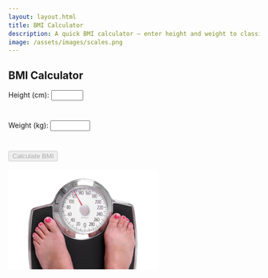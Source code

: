 ```yaml
---
layout: layout.html
title: BMI Calculator
description: A quick BMI calculator — enter height and weight to classify and explain body mass index. With a summary of the limitations to guide interpretation.
image: /assets/images/scales.png
---
```


<h2>BMI Calculator</h2>

<form id="bmi-form">
  <label for="height">Height (cm):</label>
  <input type="number" id="height" min="50" max="250" required oninput="checkFormCompletion();  updateImperial();">
  <div id="height-imperial" style="min-height: 1.4em; margin-top: 0.4em; font-size: 0.8rem; color: #555;"></div>
  <br>
  <label for="weight">Weight (kg):</label>
  <input type="number" id="weight" min="5" max="250" required step="0.1" oninput="checkFormCompletion();  updateImperial();">
  <div id="weight-imperial" style="min-height: 1.4em; margin-top: 0.4em; font-size: 0.8rem; color: #555;"></div>
  <br>
  <button type="submit" disabled="true">Calculate BMI</button>
</form>

<br>

<div id="bmi-result" style="display: none;" class="results">
    <h3 id="bmi-value"><h3>
</div>

<img src="/assets/images/scales.png" alt="scales" width=300px>

<!-- BMI info (initially hidden) -->
<div id="bmi-info" style="display: none; text-align: centre; margin-top: 2rem;">

  <hr>

Body mass index (BMI) is a value derived from the weight and height of a person. The BMI is defined as the body mass divided by the square of the body height, and is expressed in units of kg/m2.

The Body Mass Index (BMI) is a "rule of thumb" used to broadly categorize a person as underweight, normal weght, overweight or obese.

<a href="https://digital.nhs.uk/data-and-information/publications/statistical/health-survey-for-england/2021">In 2021</a>, 28% of adults in the UK were obese (BMI > 30) and 64% of adults were overweight or obese.

Obesity is linked with an increased risk of heart disease, type 2 diabetes, and some cancers. Both low and high BMIs are associated with increased all cause mortality, with the risk increasing with distance from the 20-25 range.

  <hr>

  <h3>Limitations</h3>

BMI has limitations when applied to individuals, and should be interpreted alongside other indicators such as waist circumference, fitness level, and metabolic health.

BMI does not differentiate between fat and muscle mass. Athletes or individuals with higher muscle content may be classified as overweight or even obese, despite having low body fat and excellent cardiovascular health.

Similarly, BMI does not account for fat distribution, which is an important factor in health risk. Visceral fat (fat around the abdominal organs) poses a higher health risk than fat stored in other areas, but BMI cannot distinguish this.

BMI does not account for age, sex, or ethnicity- all of which influence body composition. Older adults may lose muscle mass and gain fat without a significant change in BMI, and some ethnic groups may experience metabolic risks at lower BMI thresholds than others.

</div>

<script>

function updateImperial() {
  const heightCm = parseFloat(document.getElementById('height').value);
  const weightKg = parseFloat(document.getElementById('weight').value);

  // Convert cm to ft/in
  if (!isNaN(heightCm)) {
    const totalInches = heightCm / 2.54;
    const feet = Math.floor(totalInches / 12);
    const inches = Math.round(totalInches % 12);
    document.getElementById('height-imperial').textContent = `${feet} ft ${inches} in`;
  } else {
    document.getElementById('height-imperial').textContent = '';
  }

  // Convert kg to lb
  if (!isNaN(weightKg)) {
    const pounds = (weightKg * 2.20462).toFixed(0);
    document.getElementById('weight-imperial').textContent = `${pounds} lbs`;
  } else {
    document.getElementById('weight-imperial').textContent = '';
  }
}

function checkFormCompletion() {
  const height = parseFloat(document.getElementById('height').value);
  const weight = parseFloat(document.getElementById('weight').value);
  const button = document.querySelector('#bmi-form button');

  const validHeight = !isNaN(height) && height >= 50 && height <= 250;
  const validWeight = !isNaN(weight) && weight >= 5 && weight <= 250;

  button.disabled = !(validHeight && validWeight);
}

  document.getElementById('bmi-form').addEventListener('submit', function(event) {
    event.preventDefault();
    const height = parseFloat(document.getElementById('height').value) / 100;
    const weight = parseFloat(document.getElementById('weight').value);
    const bmi = (weight / (height * height)).toFixed(1);

    let category = '';
    if (bmi < 18.5) category = 'Underweight';
    else if (bmi < 25) category = 'Normal weight';
    else if (bmi < 30) category = 'E66 Overweight';
    else if (bmi < 35) category = 'E66.811 Obesity 1';
    else if (bmi < 40) category = 'E66.812 Obesity 2';
    else category = 'E66.813 Obesity 3';

    document.getElementById('bmi-value').textContent = `BMI ${bmi} kg/m² (${category})`;
    document.getElementById('bmi-result').style.display = "block";
    document.getElementById('bmi-info').style.display = 'block';
  });
</script>
